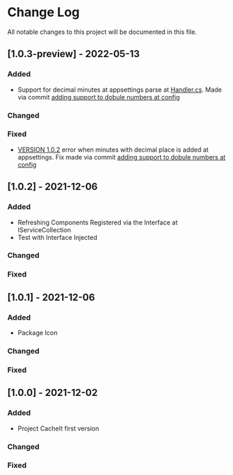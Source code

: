 
# Change Log
All notable changes to this project will be documented in this file.

## [1.0.3-preview] - 2022-05-13
  
### Added
- Support for decimal minutes at appsettings parse at [Handler.cs](/src/CacheIt/Hosting/Handler.cs). Made via commit [adding support to dobule numbers at config](https://github.com/duccl/cache-it/commit/5844bc405ce87e22dc2db42602f5c9302d8e02bc)

### Changed
 
### Fixed
- [VERSION 1.0.2](#102---2021-12-06) error when minutes with decimal place is added at appsettings. Fix made via commit [adding support to dobule numbers at config](https://github.com/duccl/cache-it/commit/5844bc405ce87e22dc2db42602f5c9302d8e02bc)

## [1.0.2] - 2021-12-06
  
### Added
- Refreshing Components Registered via the Interface at IServiceCollection
- Test with Interface Injected

### Changed
 
### Fixed
 
## [1.0.1] - 2021-12-06
 
### Added
- Package Icon
   
### Changed
 
### Fixed

## [1.0.0] - 2021-12-02
 
### Added
- Project CacheIt first version
   
### Changed
 
### Fixed